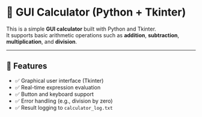 # 🧮 GUI Calculator (Python + Tkinter)

This is a simple **GUI calculator** built with Python and Tkinter.  
It supports basic arithmetic operations such as **addition**, **subtraction**, **multiplication**, and **division**.

---

## 🚀 Features

- ✅ Graphical user interface (Tkinter)
- ✅ Real-time expression evaluation
- ✅ Button and keyboard support
- ✅ Error handling (e.g., division by zero)
- ✅ Result logging to `calculator_log.txt`
